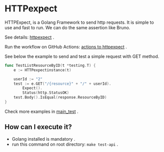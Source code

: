 # HTTPexpect


HTTPExpect, is a Golang Framework to send http requests. It is simple to use and fast to run. We can do the same assertion like Bruno.       



See details:  [httpexpect](https://github.com/gavv/httpexpect)  .


Run the workflow on GitHub Actions: [actions to httpexpect](https://github.com/lucasjct/bruno-api-testing/actions/workflows/run-test-http-expect.yaml)  .



See below the example to send and test a simple request with GET method.    



```go
func TestListResourceByID(t *testing.T) {
	e := HTTPexpectinstance(t)

	userId := "2"
	test := e.GET("/{resource}" + "/" + userId).
		Expect().
		Status(http.StatusOK)
	test.Body().IsEqual(response.ResourceByID)
}
```    

Check more examples in [main_test](main_test.go) .

## How can I execute it?  
* Golang installed is mandatory  .
* run this command on root directory: `make test-api` .

